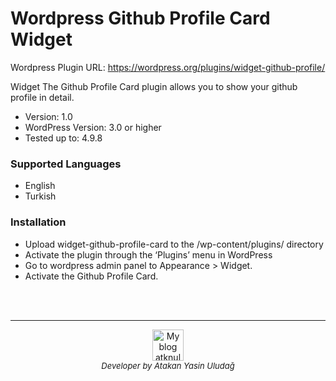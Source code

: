 # Wordpress Github Profile Card Widget 

Wordpress Plugin URL: <a href="https://wordpress.org/plugins/widget-github-profile/" target="_blank">https://wordpress.org/plugins/widget-github-profile/</a>

Widget The Github Profile Card plugin allows you to show your github profile in detail.

  - Version: 1.0
  - WordPress Version: 3.0 or higher
  - Tested up to: 4.9.8

### Supported Languages
  - English
  - Turkish
  
### Installation
  - Upload widget-github-profile-card to the /wp-content/plugins/ directory
  - Activate the plugin through the ‘Plugins’ menu in WordPress
  - Go to wordpress admin panel to Appearance > Widget.
  - Activate the Github Profile Card.
  
<br/><br/>
<hr/>
<div align="center">
<a href="http://www.atknuludag.com" target="_blank"><img width="50" src="http://www.atknuludag.com/wp-content/uploads/2016/08/favicon.png" alt="My blog atknuludag.com" /></a>
<br/>
<i style="font-size: 13px;">Developer by Atakan Yasin Uludağ</i>
</div>
